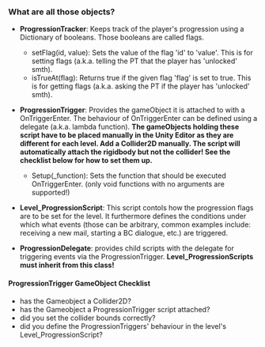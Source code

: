 ### What are all those objects?
- **ProgressionTracker**: Keeps track of the player's progression using a Dictionary of booleans. Those booleans are called flags. 
  - setFlag(id, value): Sets the value of the flag 'id' to 'value'. This is for setting flags (a.k.a. telling the PT that the player has 'unlocked' smth).
  - isTrueAt(flag): Returns true if the given flag 'flag' is set to true. This is for getting flags (a.k.a. asking the PT if the player has 'unlocked' smth).

- **ProgressionTrigger**: Provides the gameObject it is attached to with a OnTriggerEnter. The behaviour of OnTriggerEnter can be defined using a delegate (a.k.a. lambda function). **The gameObjects holding these script have to be placed manually in the Unity Editor as they are different for each level. Add a Collider2D manually. The script will automatically attach the rigidbody but not the collider! See the checklist below for how to set them up.**
  - Setup(_function): Sets the function that should be executed OnTriggerEnter. (only void functions with no arguments are supported!)

- **Level_ProgressionScript**: This script contols how the progression flags are to be set for the level. It furthermore defines the conditions under which what events (those can be arbitrary, common examples include: receiving a new mail, starting a BC dialogue, etc.) are triggered.

- **ProgressionDelegate**: provides child scripts with the delegate for triggering events via the ProgressionTrigger. **Level_ProgressionScripts must inherit from this class!**

#### ProgressionTrigger GameObject Checklist
- has the Gameobject a Collider2D?
- has the Gameobject a ProgressionTrigger script attached?
- did you set the collider bounds correctly?
- did you define the ProgressionTriggers' behaviour in the level's Level_ProgressionScript?